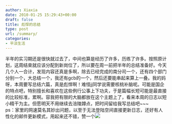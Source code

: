 ```yaml
---
author: Xiaxia
date: 2010-01-25 15:29:43+00:00
draft: false
title: 彪悍的总结
type: post
url: /summary/
categories:
- 平淡生活
---
```


半年的实习期还是很快就过去了，中间也算是经历了许多，历练了许多。按照原计划，这周结束就应该分配到新岗位了，所以要在周一前把半年的总结准备好。今天几个人一合计，发现内容还真是多啊，除去已经完成的南分司一个，还有四个部门分别一个，大总结一个，我还有gcb的一个，然后还要能串起来算上一叠。我的妈呀，本周要写总结六篇，真是彪悍啊！难怪jj同学说需要核桃补脑呢。可能是国企的特点吧，特别擅长和喜欢在这些例行公事上下功夫，于是篇幅长短可能是最直接的比较标准，累啊。容我把有限的大脑都放在这个主题上了，看来本周的日志以短小精干为主。但愿明天不用继续去涪陵蹲点，把时间留给我写总结吧~~~  
ps：家里的网速莫名其妙出问题，以至于无法登陆空间直接更新日志，还好有人性化的邮件更新模式，用起来还不错，赞一个[![](http://rescdn.qqmail.com/zh_CN/images/mo/m80.gif)
](http://rescdn.qqmail.com/zh_CN/images/mo/m80.gif)  
  

